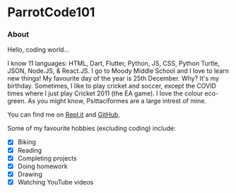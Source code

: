 # ParrotCode101 #


### **About** ###

Hello, coding world...

I know 11 languages: HTML, Dart, Flutter, Python, JS, CSS, Python Turtle, JSON, Node.JS, & React.JS.
I go to Moody Middle School and I love to learn new things!
My favourite day of the year is 25th December. Why? It's my birthday.
Sometimes, I like to play cricket and soccer, except the COVID times where I just play Cricket 2011 (the EA game).
I love the colour eco-green. As you might know, Psittaciformes are a large intrest of mine.

You can find me on [Repl.it](http://repl.it/YashasShah) and [GitHub](http://github.com/ParrotCode101).

Some of my favourite hobbies (excluding coding) include:
- [x] Biking
- [x] Reading
- [x] Completing projects
- [x] Doing homework
- [x] Drawing
- [x] Watching YouTube videos
